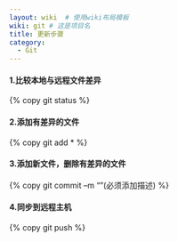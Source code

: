```yaml
---
layout: wiki  # 使用wiki布局模板
wiki: git # 这是项目名
title: 更新步骤
category:
  - Git
---
```


#### 1.比较本地与远程文件差异
{% copy git status %}
#### 2.添加有差异的文件
{% copy git add * %}
#### 3.添加新文件，删除有差异的文件
{% copy git commit –m “”(必须添加描述) %}
#### 4.同步到远程主机
{% copy git push %}

